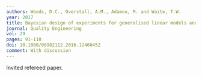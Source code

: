 ```yaml
---
authors: Woods, D.C., Overstall, A.M., Adamou, M. and Waite, T.W.
year: 2017
title: Bayesian design of experiments for generalised linear models and dimensional analysis with industrial and scientific application
journal: Quality Engineering
vol: 29
pages: 91-118
doi: 10.1080/08982112.2016.12460452
comment: With discussion
---
```

Invited refereed paper.